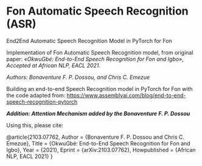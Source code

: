 # Fon Automatic Speech Recognition (ASR)

End2End Automatic Speech Recognition Model in PyTorch for Fon

Implementation of Fon Automatic Speech Recognition model, from original paper: *«OkwuGbé: End-to-End Speech Recognition for Fon and Igbo»*, *Accepted at African NLP, EACL 2021.*

*Authors: Bonaventure F. P. Dossou, and Chris C. Emezue*

Building an end-to-end Speech Recognition model in PyTorch for Fon with the code adapted from: https://www.assemblyai.com/blog/end-to-end-speech-recognition-pytorch

***Addition: Attention Mechanism added by the Bonaventure F. P. Dossou***

Using this, please cite:

@article{2103.07762,
Author = {Bonaventure F. P. Dossou and Chris C. Emezue},
Title = {OkwuGbé: End-to-End Speech Recognition for Fon and Igbo},
Year = {2021},
Eprint = {arXiv:2103.07762},
Howpublished = {African NLP, EACL 2021}
}

